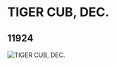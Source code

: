# TIGER CUB, DEC.
## 11924
![TIGER CUB, DEC.](https://lc-www-live-s.legocdn.com/media/bricks/5/2/6018376.jpg)